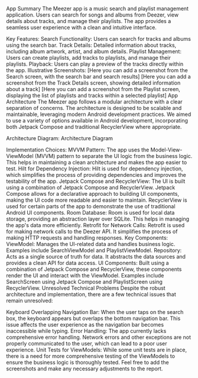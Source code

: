 
App Summary
The Meezer app is a music search and playlist management application. Users can search for songs and albums from Deezer, view details about tracks, and manage their playlists. The app provides a seamless user experience with a clean and intuitive interface.

Key Features:
Search Functionality: Users can search for tracks and albums using the search bar.
Track Details: Detailed information about tracks, including album artwork, artist, and album details.
Playlist Management: Users can create playlists, add tracks to playlists, and manage their playlists.
Playback: Users can play a preview of the tracks directly within the app.
Illustrative Screenshots:
[Here you can add a screenshot from the Search screen, with the search bar and search results]
[Here you can add a screenshot from the Track Details screen, showing detailed information about a track]
[Here you can add a screenshot from the Playlist screen, displaying the list of playlists and tracks within a selected playlist]
App Architecture
The Meezer app follows a modular architecture with a clear separation of concerns. The architecture is designed to be scalable and maintainable, leveraging modern Android development practices. We aimed to use a variety of options available in Android development, incorporating both Jetpack Compose and traditional RecyclerView where appropriate.

Architecture Diagram:
Architecture Diagram

Implementation Choices:
MVVM Pattern: The app uses the Model-View-ViewModel (MVVM) pattern to separate the UI logic from the business logic. This helps in maintaining a clean architecture and makes the app easier to test.
Hilt for Dependency Injection: Hilt is used for dependency injection, which simplifies the process of providing dependencies and improves the testability of the app.
Jetpack Compose and RecyclerView: The UI is built using a combination of Jetpack Compose and RecyclerView. Jetpack Compose allows for a declarative approach to building UI components, making the UI code more readable and easier to maintain. RecyclerView is used for certain parts of the app to demonstrate the use of traditional Android UI components.
Room Database: Room is used for local data storage, providing an abstraction layer over SQLite. This helps in managing the app's data more efficiently.
Retrofit for Network Calls: Retrofit is used for making network calls to the Deezer API. It simplifies the process of making HTTP requests and handling responses.
Key Components:
ViewModel: Manages the UI-related data and handles business logic. Examples include SearchViewModel and PlaylistViewModel.
Repository: Acts as a single source of truth for data. It abstracts the data sources and provides a clean API for data access.
UI Components: Built using a combination of Jetpack Compose and RecyclerView, these components render the UI and interact with the ViewModel. Examples include SearchScreen using Jetpack Compose and PlaylistScreen using RecyclerView.
Unresolved Technical Problems
Despite the robust architecture and implementation, there are a few technical issues that remain unresolved:

Keyboard Overlapping Navigation Bar: When the user taps on the search box, the keyboard appears but overlaps the bottom navigation bar. This issue affects the user experience as the navigation bar becomes inaccessible while typing.
Error Handling: The app currently lacks comprehensive error handling. Network errors and other exceptions are not properly communicated to the user, which can lead to a poor user experience.
Unit Tests for ViewModels: While some unit tests are in place, there is a need for more comprehensive testing of the ViewModels to ensure the business logic is thoroughly tested.
Feel free to add the screenshots and make any necessary adjustments to the report.
